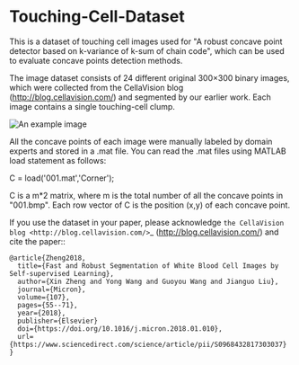 # Touching-Cell-Dataset


This is a dataset of touching cell images used for "A robust concave point detector based on k-variance of k-sum of chain code", which can be used to evaluate concave points detection methods. 

The image dataset consists of 24 different original 300×300 binary images, which were collected from the CellaVision blog (http://blog.cellavision.com/) and segmented by our earlier work. Each image contains a single touching-cell clump. 


![An example image](https://raw.githubusercontent.com/zxaoyou/Touching-Cell-Dataset/master/example.jpg) 


All the concave points of each image were manually labeled by domain experts and stored in a .mat file. You can read the .mat files using MATLAB load statement as follows:

C = load('001.mat','Corner');

C is a m*2 matrix, where m is the total number of all the concave points in "001.bmp". Each row vector of C is the position (x,y) of each concave point. 



If you use the dataset in your paper, please acknowledge `the CellaVision blog <http://blog.cellavision.com/>`_ (http://blog.cellavision.com/) and cite the paper::

    @article{Zheng2018,
      title={Fast and Robust Segmentation of White Blood Cell Images by Self-supervised Learning},
      author={Xin Zheng and Yong Wang and Guoyou Wang and Jianguo Liu},
      journal={Micron},
      volume={107},
      pages={55--71},
      year={2018},
      publisher={Elsevier}
      doi={https://doi.org/10.1016/j.micron.2018.01.010},
      url={https://www.sciencedirect.com/science/article/pii/S0968432817303037}
    }

